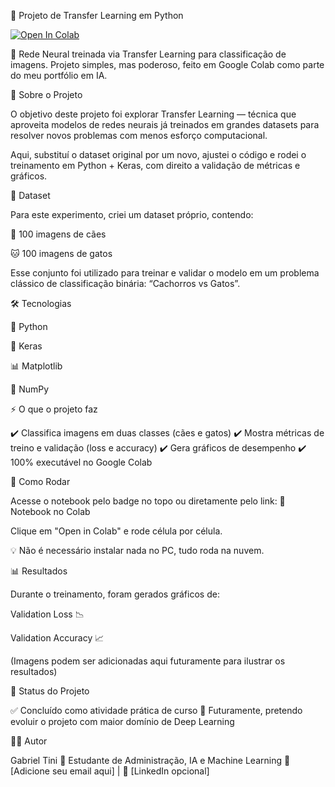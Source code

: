 🤖 Projeto de Transfer Learning em Python

[![Open In Colab](https://colab.research.google.com/assets/colab-badge.svg)](https://colab.research.google.com/drive/1s-4qRXTxgrULs0-23TmUn1N-SpfOzKth?usp=sharing)


🌟 Rede Neural treinada via Transfer Learning para classificação de imagens.
Projeto simples, mas poderoso, feito em Google Colab como parte do meu portfólio em IA.

📌 Sobre o Projeto

O objetivo deste projeto foi explorar Transfer Learning — técnica que aproveita modelos de redes neurais já treinados em grandes datasets para resolver novos problemas com menos esforço computacional.

Aqui, substituí o dataset original por um novo, ajustei o código e rodei o treinamento em Python + Keras, com direito a validação de métricas e gráficos.

📂 Dataset

Para este experimento, criei um dataset próprio, contendo:

🐶 100 imagens de cães

🐱 100 imagens de gatos

Esse conjunto foi utilizado para treinar e validar o modelo em um problema clássico de classificação binária: “Cachorros vs Gatos”.

🛠️ Tecnologias

🐍 Python

🔗 Keras

📊 Matplotlib

🔢 NumPy

⚡ O que o projeto faz

✔️ Classifica imagens em duas classes (cães e gatos)
✔️ Mostra métricas de treino e validação (loss e accuracy)
✔️ Gera gráficos de desempenho
✔️ 100% executável no Google Colab

🚀 Como Rodar

Acesse o notebook pelo badge no topo ou diretamente pelo link:
🔗 Notebook no Colab

Clique em "Open in Colab" e rode célula por célula.

💡 Não é necessário instalar nada no PC, tudo roda na nuvem.

📊 Resultados

Durante o treinamento, foram gerados gráficos de:

Validation Loss 📉

Validation Accuracy 📈

(Imagens podem ser adicionadas aqui futuramente para ilustrar os resultados)

🎯 Status do Projeto

✅ Concluído como atividade prática de curso
🔮 Futuramente, pretendo evoluir o projeto com maior domínio de Deep Learning

👨‍💻 Autor

Gabriel Tini
📌 Estudante de Administração, IA e Machine Learning
📧 [Adicione seu email aqui] | 🔗 [LinkedIn opcional]
